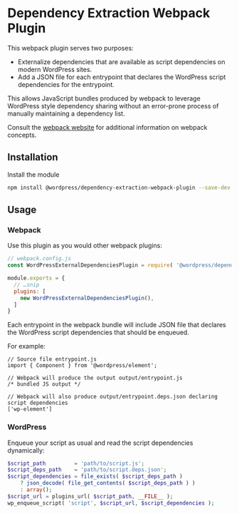 # Dependency Extraction Webpack Plugin

This webpack plugin serves two purposes:

- Externalize dependencies that are available as script dependencies on modern WordPress sites.
- Add a JSON file for each entrypoint that declares the WordPress script dependencies for the
  entrypoint.

This allows JavaScript bundles produced by webpack to leverage WordPress style dependency sharing
without an error-prone process of manually maintaining a dependency list.

Consult the [webpack website](https://webpack.js.org) for additional information on webpack concepts.

## Installation

Install the module

```bash
npm install @wordpress/dependency-extraction-webpack-plugin --save-dev
```

## Usage

### Webpack

Use this plugin as you would other webpack plugins:

```js
// webpack.config.js
const WordPressExternalDependenciesPlugin = require( '@wordpress/dependency-extraction-webpack-plugin' );

module.exports = {
  // …snip
  plugins: [
    new WordPressExternalDependenciesPlugin(),
  ]
}
```

Each entrypoint in the webpack bundle will include JSON file that declares the WordPress script dependencies that should be enqueued.

For example:

```
// Source file entrypoint.js
import { Component } from '@wordpress/element';

// Webpack will produce the output output/entrypoint.js
/* bundled JS output */

// Webpack will also produce output/entrypoint.deps.json declaring script dependencies
['wp-element']
```

### WordPress

Enqueue your script as usual and read the script dependencies dynamically:

```php
$script_path         = 'path/to/script.js';
$script_deps_path    = 'path/to/script.deps.json';
$script_dependencies = file_exists( $script_deps_path )
	? json_decode( file_get_contents( $script_deps_path ) )
	: array();
$script_url = plugins_url( $script_path, __FILE__ );
wp_enqueue_script( 'script', $script_url, $script_dependencies );
```
